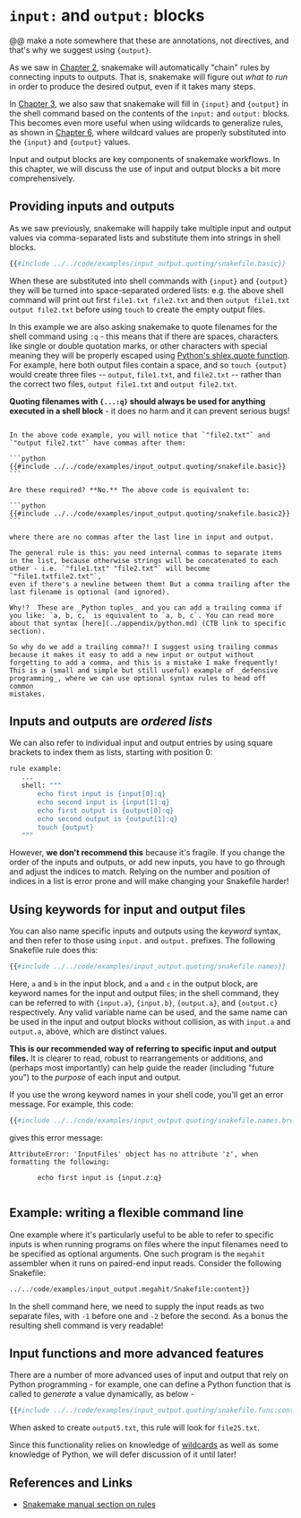 # `input:` and `output:` blocks

@@ make a note somewhere that these are annotations, not directives,
and that's why we suggest using `{output}`.

As we saw in [Chapter 2](../chapter_2.md), snakemake will automatically
"chain" rules by connecting inputs to outputs. That is, snakemake
will figure out _what to run_ in order to produce the desired output,
even if it takes many steps.

In [Chapter 3](../chapter_3.md), we also saw that snakemake will fill
in `{input}` and `{output}` in the shell command based on the contents
of the `input:` and `output:` blocks. This becomes even more useful
when using wildcards to generalize rules, as shown in
[Chapter 6](../chapter_6.md), where wildcard values are properly
substituted into the `{input}` and `{output}` values.

Input and output blocks are key components of snakemake workflows.
In this chapter, we will discuss the use of input and output blocks
a bit more comprehensively.

## Providing inputs and outputs

As we saw previously, snakemake will happily take multiple input and
output values via comma-separated lists and substitute them into strings
in shell blocks.

```python
{{#include ../../code/examples/input_output.quoting/snakefile.basic}}
```

When these are substituted into shell commands with `{input}` and
`{output}` they will be turned into space-separated ordered lists:
e.g. the above shell command will print out first `file1.txt
file2.txt` and then `output file1.txt output file2.txt` before using `touch` to
create the empty output files.

In this example we are also asking snakemake to quote filenames for
the shell command using `:q` - this means that if there are spaces,
characters like single or double quotation marks, or other characters
with special meaning they will be properly escaped using
[Python's shlex.quote function](https://docs.python.org/3/library/shlex.html#shlex.quote).
For example, here both output files contain a space, and so `touch
{output}` would create three files -- `output`, `file1.txt`, and
`file2.txt` -- rather than the correct two files, `output file1.txt`
and `output file2.txt`.

**Quoting filenames with `{...:q}` should always be used for anything
executed in a shell block** - it does no harm and it can prevent
serious bugs!

~~~admonish info title='Where can we (and should we) put commas?'

In the above code example, you will notice that `"file2.txt"` and
`"output file2.txt"` have commas after them:

```python
{{#include ../../code/examples/input_output.quoting/snakefile.basic}}
```

Are these required? **No.** The above code is equivalent to:

```python
{{#include ../../code/examples/input_output.quoting/snakefile.basic2}}
```

where there are no commas after the last line in input and output.

The general rule is this: you need internal commas to separate items
in the list, because otherwise strings will be concatenated to each
other - i.e. `"file1.txt" "file2.txt"` will become `"file1.txtfile2.txt"`,
even if there's a newline between them! But a comma trailing after the
last filename is optional (and ignored).

Why!?  These are _Python tuples_ and you can add a trailing comma if
you like: `a, b, c,` is equivalent to `a, b, c`. You can read more
about that syntax [here](../appendix/python.md) (CTB link to specific
section).

So why do we add a trailing comma?! I suggest using trailing commas
because it makes it easy to add a new input or output without
forgetting to add a comma, and this is a mistake I make frequently!
This is a (small and simple but still useful) example of _defensive
programming_, where we can use optional syntax rules to head off common
mistakes.

~~~

## Inputs and outputs are _ordered lists_

We can also refer to individual input and output entries by using
square brackets to index them as lists, starting with position 0:

```python
rule example:
   ...
   shell: """
       echo first input is {input[0]:q}
       echo second input is {input[1]:q}
       echo first output is {output[0]:q}
       echo second output is {output[1]:q}
       touch {output}
   """
```

However, **we don't recommend this** because it's fragile. If you
change the order of the inputs and outputs, or add new inputs, you
have to go through and adjust the indices to match.  Relying on the
number and position of indices in a list is error prone and will make
changing your Snakefile harder!

## Using keywords for input and output files

You can also name specific inputs and outputs using the _keyword_
syntax, and then refer to those using `input.` and `output.` prefixes.
The following Snakefile rule does this:
```python
{{#include ../../code/examples/input_output.quoting/snakefile.names}}
```

Here, `a` and `b` in the input block, and `a` and `c` in the output block,
are keyword names for the input and output files; in the shell command,
they can be referred to with `{input.a}`, `{input.b}`, `{output.a}`, and
`{output.c}` respectively. Any valid variable name can be used, and the
same name can be used in the input and output blocks without collision,
as with `input.a` and `output.a`, above, which are distinct values.

**This is our recommended way of referring to specific input and
output files.** It is clearer to read, robust to rearrangements or
additions, and (perhaps most importantly) can help guide the reader
(including "future you") to the _purpose_ of each input and output.

If you use the wrong keyword names in your shell code, you'll get an
error message. For example, this code:
```python
{{#include ../../code/examples/input_output.quoting/snakefile.names.broken:content}}
```
gives this error message:
```
AttributeError: 'InputFiles' object has no attribute 'z', when formatting the following:

       echo first input is {input.z:q}
   
```

## Example: writing a flexible command line

One example where it's particularly useful to be able to refer to
specific inputs is when running programs on files where the input
filenames need to be specified as optional arguments.  One such
program is the `megahit` assembler when it runs on paired-end input
reads. Consider the following Snakefile:

```python {{#include
../../code/examples/input_output.megahit/Snakefile:content}}
```

In the shell command here, we need to supply the input reads as two
separate files, with `-1` before one and `-2` before the second. As a
bonus the resulting shell command is very readable!

## Input functions and more advanced features

There are a number of more advanced uses of input and output that rely
on Python programming - for example, one can define a Python function
that is called to _generate_ a value dynamically, as below -

```python
{{#include ../../code/examples/input_output.quoting/snakefile.func:content}}
```

When asked to create `output5.txt`, this rule will look for
`file25.txt`.

Since this functionality relies on knowledge of
[wildcards](wildcards.md) as well as some knowledge of Python, we will
defer discussion of it until later!

## References and Links

* [Snakemake manual section on rules](https://snakemake.readthedocs.io/en/stable/snakefiles/rules.html#snakefiles-and-rules)
